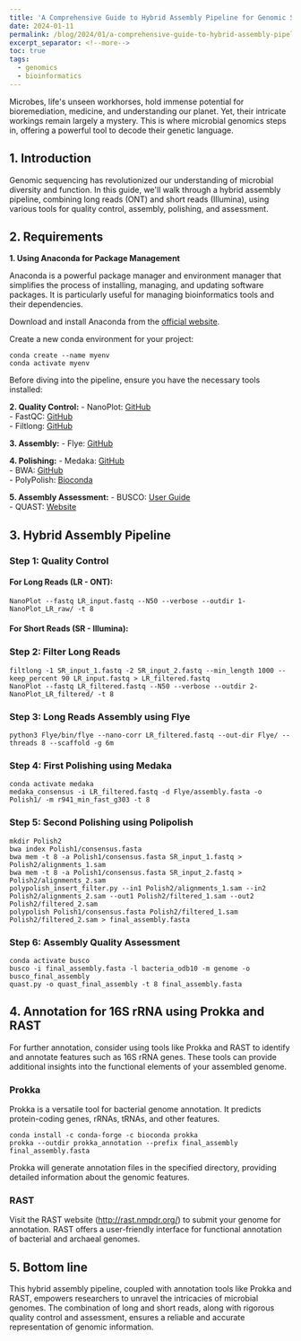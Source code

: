 ```yaml
---
title: 'A Comprehensive Guide to Hybrid Assembly Pipeline for Genomic Sequencing'
date: 2024-01-11
permalink: /blog/2024/01/a-comprehensive-guide-to-hybrid-assembly-pipeline-for-genomic-sequencing.md
excerpt_separator: <!--more-->
toc: true
tags:
  - genomics
  - bioinformatics
---
```


Microbes, life's unseen workhorses, hold immense potential for bioremediation, medicine, and understanding our planet. Yet, their intricate workings remain largely a mystery. This is where microbial genomics steps in, offering a powerful tool to decode their genetic language.

<!--more-->

## 1. Introduction
Genomic sequencing has revolutionized our understanding of microbial diversity and function. In this guide, we'll walk through a hybrid assembly pipeline, combining long reads (ONT) and short reads (Illumina), using various tools for quality control, assembly, polishing, and assessment.


## 2. Requirements

**1. Using Anaconda for Package Management**

Anaconda is a powerful package manager and environment manager that simplifies the process of installing, managing, and updating software packages. It is particularly useful for managing bioinformatics tools and their dependencies.

Download and install Anaconda from the [official website](https://www.anaconda.com/download).  

Create a new conda environment for your project:
```
conda create --name myenv
conda activate myenv
```

Before diving into the pipeline, ensure you have the necessary tools installed:

**2. Quality Control:**
    - NanoPlot: [GitHub](https://github.com/wdecoster/NanoPlot)  
    - FastQC: [GitHub](https://github.com/s-andrews/FastQC)  
    - Filtlong: [GitHub](https://github.com/rrwick/Filtlong#installation)  

**3. Assembly:**
    - Flye: [GitHub](https://github.com/fenderglass/Flye/blob/flye/docs/INSTALL.md)  

**4. Polishing:**
    - Medaka: [GitHub](https://github.com/nanoporetech/medaka)  
    - BWA: [GitHub](https://github.com/lh3/bwa)  
    - PolyPolish: [Bioconda](https://bioconda.github.io/recipes/polypolish/README.html)  

**5. Assembly Assessment:**
    - BUSCO: [User Guide](https://busco.ezlab.org/busco_userguide.html#conda-package)  
    - QUAST: [Website](https://quast.sourceforge.net/install.html)  

## 3. Hybrid Assembly Pipeline

### Step 1: Quality Control

#### For Long Reads (LR - ONT):
```
NanoPlot --fastq LR_input.fastq --N50 --verbose --outdir 1-NanoPlot_LR_raw/ -t 8
```
#### For Short Reads (SR - Illumina):

### Step 2: Filter Long Reads
```
filtlong -1 SR_input_1.fastq -2 SR_input_2.fastq --min_length 1000 --keep_percent 90 LR_input.fastq > LR_filtered.fastq
NanoPlot --fastq LR_filtered.fastq --N50 --verbose --outdir 2-NanoPlot_LR_filtered/ -t 8
```

### Step 3: Long Reads Assembly using Flye
```
python3 Flye/bin/flye --nano-corr LR_filtered.fastq --out-dir Flye/ --threads 8 --scaffold -g 6m
```

### Step 4: First Polishing using Medaka
```
conda activate medaka
medaka_consensus -i LR_filtered.fastq -d Flye/assembly.fasta -o Polish1/ -m r941_min_fast_g303 -t 8
```

### Step 5: Second Polishing using Polipolish
```
mkdir Polish2
bwa index Polish1/consensus.fasta
bwa mem -t 8 -a Polish1/consensus.fasta SR_input_1.fastq > Polish2/alignments_1.sam
bwa mem -t 8 -a Polish1/consensus.fasta SR_input_2.fastq > Polish2/alignments_2.sam
polypolish_insert_filter.py --in1 Polish2/alignments_1.sam --in2 Polish2/alignments_2.sam --out1 Polish2/filtered_1.sam --out2 Polish2/filtered_2.sam
polypolish Polish1/consensus.fasta Polish2/filtered_1.sam Polish2/filtered_2.sam > final_assembly.fasta
```

### Step 6: Assembly Quality Assessment
```
conda activate busco
busco -i final_assembly.fasta -l bacteria_odb10 -m genome -o busco_final_assembly
quast.py -o quast_final_assembly -t 8 final_assembly.fasta
```

## 4. Annotation for 16S rRNA using Prokka and RAST

For further annotation, consider using tools like Prokka and RAST to identify and annotate features such as 16S rRNA genes. These tools can provide additional insights into the functional elements of your assembled genome.

### Prokka 

Prokka is a versatile tool for bacterial genome annotation. It predicts protein-coding genes, rRNAs, tRNAs, and other features.

```
conda install -c conda-forge -c bioconda prokka
prokka --outdir prokka_annotation --prefix final_assembly final_assembly.fasta
```

Prokka will generate annotation files in the specified directory, providing detailed information about the genomic features.

### RAST

Visit the RAST website (http://rast.nmpdr.org/) to submit your genome for annotation. RAST offers a user-friendly interface for functional annotation of bacterial and archaeal genomes.

## 5. Bottom line

This hybrid assembly pipeline, coupled with annotation tools like Prokka and RAST, empowers researchers to unravel the intricacies of microbial genomes. The combination of long and short reads, along with rigorous quality control and assessment, ensures a reliable and accurate representation of genomic information.

